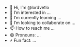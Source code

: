 - 👋 Hi, I’m @lordvetlo
- 👀 I’m interested in ...
- 🌱 I’m currently learning ...
- 💞️ I’m looking to collaborate on ...
- 📫 How to reach me ...
- 😄 Pronouns: ...
- ⚡ Fun fact: ...

<!---
lordvetlo/lordvetlo is a ✨ special ✨ repository because its `README.md` (this file) appears on your GitHub profile.
You can click the Preview link to take a look at your changes.
--->
